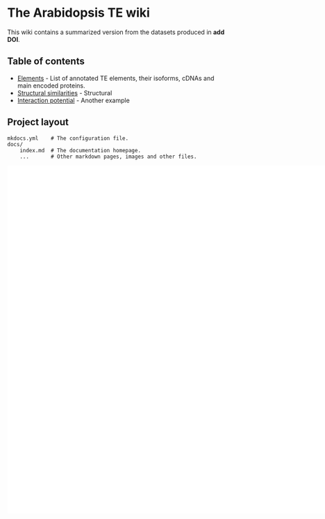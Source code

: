 # The Arabidopsis TE wiki

This wiki contains a summarized version from the datasets produced in **add DOI**.

## Table of contents

- [Elements](elements/index.md) - List of annotated TE elements, their isoforms, cDNAs and main encoded proteins.
- [Structural similarities](struct_sim/index.md) - Structural 
- [Interaction potential](interacts/index.md) - Another example


## Project layout

    mkdocs.yml    # The configuration file.
    docs/
        index.md  # The documentation homepage.
        ...       # Other markdown pages, images and other files.

<iframe src="resources/html/umap_sds_n50_d1.simplified.html" width="1200%" height="800px" style="border:none;"></iframe>
